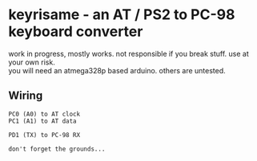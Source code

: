 # keyrisame - an AT / PS2 to PC-98 keyboard converter  

work in progress, mostly works. not responsible if you break stuff. use at your own risk.  
you will need an atmega328p based arduino. others are untested.

## Wiring

```
PC0 (A0) to AT clock
PC1 (A1) to AT data

PD1 (TX) to PC-98 RX

don't forget the grounds...
```
